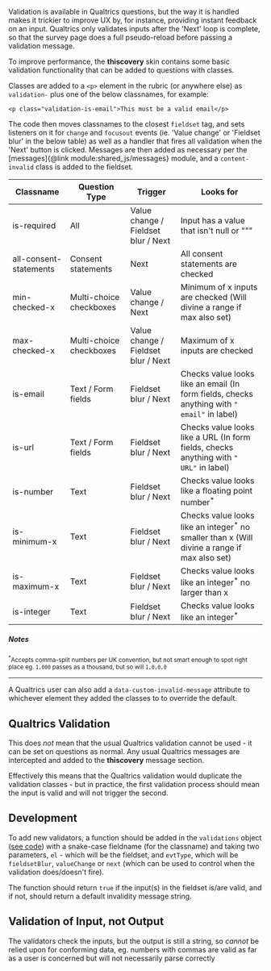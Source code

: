 Validation is available in Qualtrics questions, but the way it is handled makes it trickier to improve UX by, for instance, providing instant feedback on an input.  Qualtrics only validates inputs after the 'Next' loop is complete, so that the survey page does a full pseudo-reload before passing a validation message.

To improve performance, the **thiscovery** skin contains some basic validation functionality that can be added to questions with classes.

Classes are added to a `<p>` element in the rubric (or anywhere else) as `validation-` plus one of the below classnames, for example:

<pre><code>&lt;p class="validation-is-email"&gt;This must be a valid email&lt;/p&gt;</code></pre>

The code then moves classnames to the closest `fieldset` tag, and sets listeners on it for `change` and `focusout` events (ie. 'Value change' or 'Fieldset blur' in the below table) as well as a handler that fires all validation when the 'Next' button is clicked.  Messages are then added as necessary per the [messages]{@link module:shared_js/messages} module, and a `content-invalid` class is added to the fieldset.

Classname | Question Type | Trigger| Looks for
---------|----------|---------|--------
 is-required | All | Value change / Fieldset blur / Next | Input has a value that isn't null or """
 all-consent-statements | Consent statements | Next | All consent statements are checked
 min-checked-x | Multi-choice checkboxes | Value change / Next | Minimum of x inputs are checked (Will divine a range if max also set)
 max-checked-x | Multi-choice checkboxes | Value change / Fieldset blur / Next | Maximum of x inputs are checked
 is-email | Text / Form fields | Fieldset blur / Next | Checks value looks like an email (In form fields, checks anything with `" email"` in label)
 is-url | Text / Form fields | Fieldset blur / Next | Checks value looks like a URL (In form fields, checks anything with `" URL"` in label)
 is-number | Text  | Fieldset blur / Next | Checks value looks like a floating point number<sup>*</sup> 
 is-minimum-x | Text  | Fieldset blur / Next | Checks value looks like an integer<sup>*</sup> no smaller than x (Will divine a range if max also set)
 is-maximum-x | Text  | Fieldset blur / Next | Checks value looks like an integer<sup>*</sup> no larger than x
 is-integer | Text  | Fieldset blur / Next | Checks value looks like an integer<sup>*</sup>

##### Notes

<small><sup>*</sup>Accepts comma-split numbers per UK convention, but not smart enough to spot right place eg. `1,000` passes as a thousand, but so will `1,0,0,0`</small>

<hr>

A Qualtrics user can also add a `data-custom-invalid-message` attribute to whichever element they added the classes to to override the default.

## Qualtrics Validation

This does _not_ mean that the usual Qualtrics validation cannot be used - it can be set on questions as normal. Any usual Qualtrics messages are intercepted and added to the **thiscovery** message section.  

Effectively this means that the Qualtrics validation would duplicate the validation classes - but in practice, the first validation process should mean the input is valid and will not trigger the second.

## Development

To add new validators, a function should be added in the `validations` object ([see code](/shared_js_validation.js.html#line90)) with a snake-case fieldname (for the classname) and taking two parameters, `el` - which will be the fieldset, and `evtType`, which will be `fieldsetBlur`, `valueChange` or `next` (which can be used to control when the validation does/doesn't fire). 

The function should return `true` if the input(s) in the fieldset is/are valid, and if not, should return a default invalidity message string.

## Validation of Input, not Output

The validators check the inputs, but the output is still a string, so _cannot_ be relied upon for conforming data, eg. numbers with commas are valid as far as a user is concerned but will not necessarily parse correctly